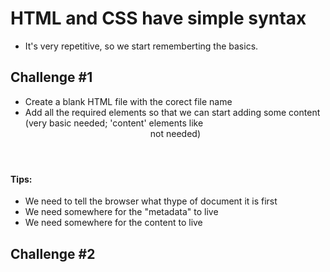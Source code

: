 # HTML and CSS have simple syntax
- It's very repetitive, so we start rememberting the basics.

## Challenge #1
- Create a blank HTML file with the corect file name
- Add all the required elements so that we can start adding some content (very basic needed; 'content' elements like <header> <main> not needed)

#### Tips:
- We need to tell the browser what thype of document it is first
- We need somewhere for the "metadata" to live
- We need somewhere for the content to live

## Challenge #2